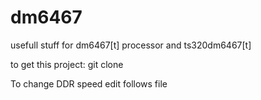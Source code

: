 dm6467
======

usefull stuff for dm6467[t] processor and ts320dm6467[t]

to get this project:
git clone 

To change DDR speed edit follows file 
